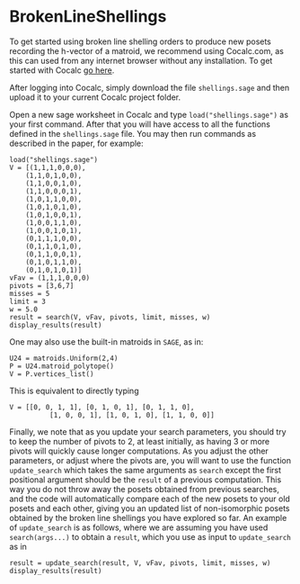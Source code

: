# BrokenLineShellings

To get started using broken line shelling orders to produce new posets recording the h-vector of a matroid, we recommend using Cocalc.com, as this can used from any internet browser without any installation. To get started with Cocalc [go here](https://doc.cocalc.com/getting-started.html).

After logging into Cocalc, simply download the file `shellings.sage` and then upload it to your current Cocalc project folder.

Open a new sage worksheet in Cocalc and type `load("shellings.sage")` as your first command. After that you will have access to all the functions defined in the `shellings.sage` file. You may then run commands as described in the paper, for example:

```
load("shellings.sage")
V = [(1,1,1,0,0,0),
    (1,1,0,1,0,0),
    (1,1,0,0,1,0),
    (1,1,0,0,0,1),
    (1,0,1,1,0,0),
    (1,0,1,0,1,0),
    (1,0,1,0,0,1),
    (1,0,0,1,1,0),
    (1,0,0,1,0,1),
    (0,1,1,1,0,0),
    (0,1,1,0,1,0),
    (0,1,1,0,0,1),
    (0,1,0,1,1,0),
    (0,1,0,1,0,1)]
vFav = (1,1,1,0,0,0)
pivots = [3,6,7]
misses = 5
limit = 3
w = 5.0
result = search(V, vFav, pivots, limit, misses, w)
display_results(result)
```

One may also use the built-in matroids in `SAGE`, as in:

```
U24 = matroids.Uniform(2,4)
P = U24.matroid_polytope()
V = P.vertices_list()
```
This is equivalent to directly typing
```
V = [[0, 0, 1, 1], [0, 1, 0, 1], [0, 1, 1, 0],
          [1, 0, 0, 1], [1, 0, 1, 0], [1, 1, 0, 0]]
```

Finally, we note that as you update your search parameters, you should try to keep the number of pivots to 2, at least initially, as having 3 or more pivots will quickly cause longer computations. As you adjust the other parameters, or adjust where the pivots are, you will want to use the function `update_search` which takes the same arguments as `search` except the first positional argument should be the `result` of a previous computation. This way you do not throw away the posets obtained from previous searches, and the code will automatically compare each of the new posets to your old posets and each other, giving you an updated list of non-isomorphic posets obtained by the broken line shellings you have explored so far. An example of `update_search` is as follows, where we are assuming you have used `search(args...)` to obtain a `result`, which you use as input to `update_search` as in

```
result = update_search(result, V, vFav, pivots, limit, misses, w)
display_results(result)
```
